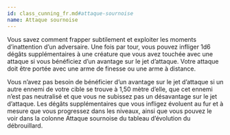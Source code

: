 ```yaml
---
id: class_cunning_fr.md#attaque-sournoise
name: Attaque sournoise
---
```


Vous savez comment frapper subtilement et exploiter les moments d’inattention d’un adversaire. Une fois par tour, vous pouvez infliger 1d6 dégâts supplémentaires à une créature que vous avez touchée avec une attaque si vous bénéficiez d’un avantage sur le jet d’attaque. Votre attaque doit être portée avec une arme de finesse ou une arme à distance.

Vous n’avez pas besoin de bénéficier d’un avantage sur le jet d’attaque si un autre ennemi de votre cible se trouve à 1,50 mètre d’elle, que cet ennemi n’est pas neutralisé et que vous ne subissez pas un désavantage sur le jet d’attaque. Les dégâts supplémentaires que vous infligez évoluent au fur et à mesure que vous progressez dans les niveaux, ainsi que vous pouvez le voir dans la colonne Attaque sournoise du tableau d’évolution du débrouillard.

